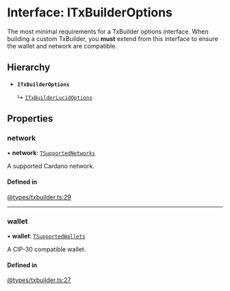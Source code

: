 # Interface: ITxBuilderOptions

The most minimal requirements for a TxBuilder options interface. When building a custom TxBuilder, you **must**
extend from this interface to ensure the wallet and network are compatible.

## Hierarchy

- **`ITxBuilderOptions`**

  ↳ [`ITxBuilderLucidOptions`](ITxBuilderLucidOptions.md)

## Properties

### network

• **network**: [`TSupportedNetworks`](../modules.md#tsupportednetworks)

A supported Cardano network.

#### Defined in

[@types/txbuilder.ts:29](https://github.com/SundaeSwap-finance/sundae-sdk/blob/d486512/packages/core/src/@types/txbuilder.ts#L29)

___

### wallet

• **wallet**: [`TSupportedWallets`](../modules.md#tsupportedwallets)

A CIP-30 compatible wallet.

#### Defined in

[@types/txbuilder.ts:27](https://github.com/SundaeSwap-finance/sundae-sdk/blob/d486512/packages/core/src/@types/txbuilder.ts#L27)
